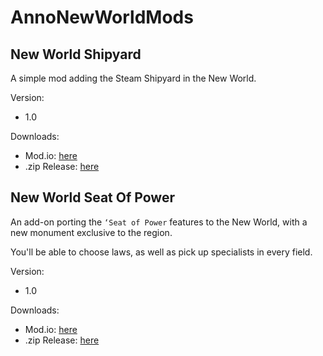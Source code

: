 # AnnoNewWorldMods

## New World Shipyard

A simple mod adding the Steam Shipyard in the New World.

Version: 
- 1.0

Downloads:
- Mod.io: [here](https://mod.io/g/anno-1800/m/new-world-steam-shipyard)
- .zip Release: [here](https://github.com/Khorbos/AnnoNewWorldMods/)

## New World Seat Of Power

An add-on porting the `‘Seat of Power` features to the New World, with a new monument exclusive to the region. 

You'll be able to choose laws, as well as pick up specialists in every field.

Version: 
- 1.0

Downloads:
- Mod.io: [here](https://mod.io/g/anno-1800/m/new-world-seat-of-power)
- .zip Release: [here](https://github.com/Khorbos/AnnoNewWorldMods/releases/download/Beta/NewWorld_SeatOfPower.zip)

